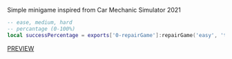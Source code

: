 Simple minigame inspired from Car Mechanic Simulator 2021
```lua
-- ease, medium, hard
-- percantage (0-100%)
local successPercentage = exports['0-repairGame']:repairGame('easy', 'text')
```
[PREVIEW](https://streamable.com/3nbj7c)
